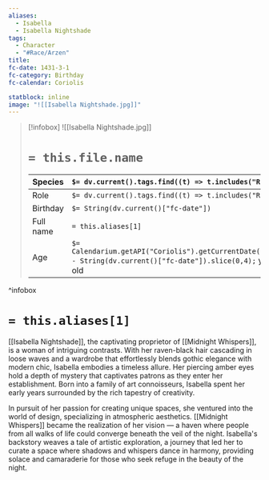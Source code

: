 ```yaml
---
aliases:
  - Isabella
  - Isabella Nightshade
tags:
  - Character
  - "#Race/Arzen"
title: 
fc-date: 1431-3-1
fc-category: Birthday
fc-calendar: Coriolis

statblock: inline
image: "![[Isabella Nightshade.jpg]]"
---
```

> [!infobox]
> ![[Isabella Nightshade.jpg]]
> # `= this.file.name`
> | Species | `$= dv.current().tags.find((t) => t.includes("Race"))` |
> | ---- | ---- |
> | Role | `$= dv.current().tags.find((t) => t.includes("Role"))` |
> | Birthday | `$= String(dv.current()["fc-date"])` |
> | Full name | `= this.aliases[1]`|
> | Age | `$= Calendarium.getAPI("Coriolis").getCurrentDate().year - String(dv.current()["fc-date"]).slice(0,4);` years old|
^infobox
# `= this.aliases[1]`
[[Isabella Nightshade]], the captivating proprietor of [[Midnight Whispers]], is a woman of intriguing contrasts. With her raven-black hair cascading in loose waves and a wardrobe that effortlessly blends gothic elegance with modern chic, Isabella embodies a timeless allure. Her piercing amber eyes hold a depth of mystery that captivates patrons as they enter her establishment. Born into a family of art connoisseurs, Isabella spent her early years surrounded by the rich tapestry of creativity.

In pursuit of her passion for creating unique spaces, she ventured into the world of design, specializing in atmospheric aesthetics. [[Midnight Whispers]] became the realization of her vision — a haven where people from all walks of life could converge beneath the veil of the night. Isabella's backstory weaves a tale of artistic exploration, a journey that led her to curate a space where shadows and whispers dance in harmony, providing solace and camaraderie for those who seek refuge in the beauty of the night.